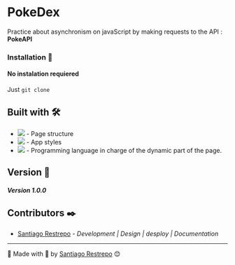 # PokeDex

Practice about asynchronism on javaScript by making requests to the API : **PokeAPI**

### Installation 🔧

#### No instalation requiered
Just `git clone`

## Built with 🛠️

* <img src="https://shields.io/badge/html5-brown?logo=html5&logoColor=white&style=for-the-badge"> - Page structure
* <img src="https://shields.io/badge/css3-blue?logo=css3&style=for-the-badge"> - App styles
* <img src="https://shields.io/badge/javascript-black?logo=javascript&style=for-the-badge"> - Programming language in charge of the dynamic part of the page.

## Version 📌

##### Version 1.0.0

## Contributors ✒️

* [Santiago Restrepo](https://github.com/Santiago-Restrepo) - *Development | Design | desploy | Documentation*

---
📖 Made with 💜 by [Santiago Restrepo](https://github.com/santiago-restrepo) 😊
